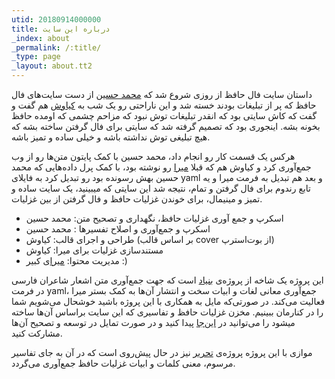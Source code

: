 ```yaml
---
utid: 20180914000000
title: درباره این سایت
_index: about
_permalink: /:title/
_type: page
_layout: about.tt2
---
```

داستان سایت فال حافظ از روزی شروع شد که [محمد حسین](https://mh-salari.me/) از دست سایت‌های فال حافظ که پر از تبلیغات بودند خسته شد و این ناراحتی رو یک شب به [کیاوش](https://twitter.com/kiavash) هم گفت و گفت که کاش سایتی بود که انقدر تبلیغات توش نبود که مزاحم چشمی که اومده حافظ بخونه بشه. اینجوری بود که تصمیم گرفته شد که سایتی برای فال گرفتن ساخته بشه که هیچ تبلیغی توش نداشته باشه و خیلی ساده و تمیز باشه.

هرکس یک قسمت کار رو انجام داد، محمد حسین با کمک پایتون متن‌ها رو از وب جمع‌آوری کرد و کیاوش هم که قبلا [میرا](https://miraxy.github.io/doc-fa/) رو نوشته بود، با کمک پرل داده‌هایی که محمد حسین بهش رسونده بود رو تبدیل کرد به فایلای yaml و بعد هم تبدیل به فرمت میرا و یه تابع رندوم برای فال گرفتن و تمام، نتیجه شد این سایتی که میبینید، یک سایت ساده و تمیز و مینیمال، برای خوندن غزلیات حافظ و فال گرفتن از بین غزلیات.

- اسکرپ و جمع آوری غزلیات حافظ، نگهداری و تصحیح متن: محمد حسین
- اسکرپ و جمع‌آوری و اصلاح تفسیرها : محمد حسین
- طراحی و اجرای قالب: کیاوش (بر اساس قالب cover از بوت‌استرپ)
- مستندسازی غزلیات برای میرا: کیاوش
- مدیریت محتوا: [میرا](https://miraxy.github.io/doc-fa/)ی کبیر :)

این پروژه یک شاخه از پروژه‌ی [بنیاد](https://github.com/bonyad) است که جهت جمع‌آوری متن اشعار شاعران فارسی در فرمت yaml، جمع‌آوری معانی لغات و ابیات سخت و انتشار آن‌ها به کمک بستر میرا فعالیت می‌کند. در صورتی‌که مایل به همکاری با این پروژه باشید خوشحال می‌شویم شما را در کنارمان ببینیم. مخزن غزلیات حافظ و تفاسیری که این سایت براساس آن‌ها ساخته میشود را می‌توانید در [این‌جا](https://github.com/bonyad/hafez-fal.ir/tree/master/content/ghazal) پیدا کنید و در صورت تمایل در توسعه و تصحیح آن‌ها مشارکت کنید.

موازی با این پروژه پروژه‌ی [تحریر](https://bonyad.github.io/tahrir/) نیز در حال پیش‌روی است که در آن به جای تفاسیر مرسوم، معنی کلمات و ابیات غزلیات حافظ جمع‌آوری می‌گردد.
